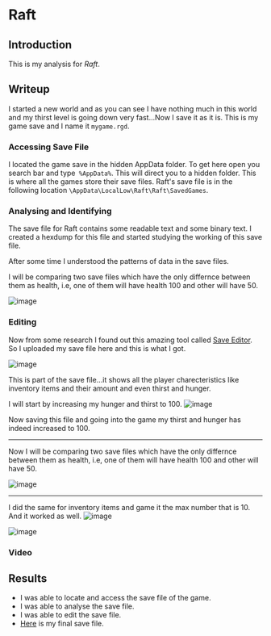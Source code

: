 # Raft

## Introduction
This is my analysis for *Raft*.
## Writeup

I started a new world and as you can see I have nothing much in this world and my thirst level is going down very fast...Now I save it as it is. This is my game save and I name it `mygame.rgd`. 

### Accessing Save File
I located the game save in the hidden AppData folder. To get here open you search bar and type` %AppData%`. This will direct you to a hidden folder. This is where all the games store their save files. Raft's save file is in the following location `\AppData\LocalLow\Raft\Raft\SavedGames`. 

### Analysing and Identifying
The save file for Raft contains some readable text and some binary text. I created a hexdump for this file and started studying the working of this save file.

After some time I understood the patterns of data in the save files.

I will be comparing two save files which have the only differnce between them as health, i.e, one of them will have health 100 and other will have 50.

![image](https://github.com/AKripper/COPS-CSOC/assets/167231621/899e832f-b276-45b2-a729-b5ccacc1c4c2)


### Editing
Now from some research I found out this amazing tool called [Save Editor](https://www.saveeditonline.com). So I uploaded my save file here and this is what I got.

![image](https://github.com/AKripper/COPS-CSOC/assets/167231621/185db93d-a97d-44f9-a553-55f04cd4eeed)

This is part of the save file...it shows all the player charecteristics like inventory items and their amount and even thirst and hunger.

I will start by increasing my hunger and thirst to 100. 
![image](https://github.com/AKripper/COPS-CSOC/assets/167231621/75e00833-9940-40c3-8e56-e693689eba6a)

Now saving this file and going into the game my thirst and hunger has indeed increased to 100.

---
Now I will be comparing two save files which have the only differnce between them as health, i.e, one of them will have health 100 and other will have 50.

![image](https://github.com/AKripper/COPS-CSOC/assets/167231621/899e832f-b276-45b2-a729-b5ccacc1c4c2)




---
I did the same for inventory items and game it the max number that is 10. And it worked as well.
![image](https://github.com/AKripper/COPS-CSOC/assets/167231621/72ecdc08-ba32-4653-86af-8cd87cebd205)

![image](https://github.com/AKripper/COPS-CSOC/assets/167231621/2cef4f4a-14c9-4baa-88d6-19dd4385698b)


### Video


## Results
- I was able to locate and access the save file of the game.
- I was able to analyse the save file.
- I was able to edit the save file.
- [Here](mygame.rgd) is my final save file.


